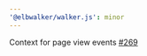 ```yaml
---
'@elbwalker/walker.js': minor
---
```


Context for page view events
[#269](https://github.com/elbwalker/walkerOS/issues/269)
